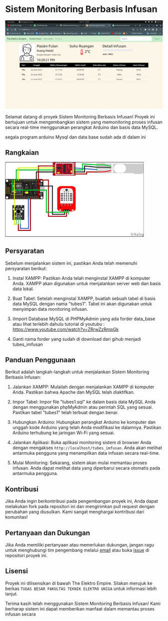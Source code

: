 # Sistem Monitoring Berbasis Infusan

![Infusion Monitoring](img/img.png)


Selamat datang di proyek Sistem Monitoring Berbasis Infusan! Proyek ini bertujuan untuk mengembangkan sistem yang memonitoring proses infusan secara real-time menggunakan perangkat Arduino dan basis data MySQL.

segala program arduino Mysql  dan data base sudah ada di dalam ini

## Rangkaian
![Infusion Monitoring](img/rangkaian.png)

## Persyaratan

Sebelum menjalankan sistem ini, pastikan Anda telah memenuhi persyaratan berikut:

1. Instal XAMPP: Pastikan Anda telah menginstal XAMPP di komputer Anda. XAMPP akan digunakan untuk menjalankan server web dan basis data lokal.

2. Buat Tabel: Setelah menginstal XAMPP, buatlah sebuah tabel di basis data MySQL dengan nama "tubes1". Tabel ini akan digunakan untuk menyimpan data monitoring infusan.

3. iImport Database MySQL di PHPMyAdmin yang ada forder data_base atau lihat terlebih dahulu tutorial di youtubu :  https://www.youtube.com/watch?v=ZRrwZzRmpGk

4. Ganti nama forder yang sudah di download dari gihub menjadi tubes_imfusan


## Panduan Penggunaan

Berikut adalah langkah-langkah untuk menjalankan Sistem Monitoring Berbasis Infusan:

1. Jalankan XAMPP: Mulailah dengan menjalankan XAMPP di komputer Anda. Pastikan bahwa Apache dan MySQL telah diaktifkan.

2. Impor Tabel: Impor file "tubes1.sql" ke dalam basis data MySQL Anda dengan menggunakan phpMyAdmin atau perintah SQL yang sesuai. Pastikan tabel "tubes1" telah terbuat dengan benar.

3. Hubungkan Arduino: Hubungkan perangkat Arduino ke komputer dan unggah kode Arduino yang telah Anda modifikasi ke dalamnya. Pastikan Arduino terhubung ke jaringan Wi-Fi yang sesuai.

4. Jalankan Aplikasi: Buka aplikasi monitoring sistem di browser Anda dengan mengakses `http://localhost/tubes_imfusan`. Anda akan melihat antarmuka pengguna yang menampilkan data infusan secara real-time.

5. Mulai Monitoring: Sekarang, sistem akan mulai memantau proses infusan. Anda dapat melihat data yang diperbarui secara otomatis pada antarmuka pengguna.

## Kontribusi

Jika Anda ingin berkontribusi pada pengembangan proyek ini, Anda dapat melakukan fork pada repositori ini dan mengirimkan pull request dengan perubahan yang diusulkan. Kami sangat menghargai kontribusi dari komunitas!

## Pertanyaan dan Dukungan

Jika Anda memiliki pertanyaan atau memerlukan dukungan, jangan ragu untuk menghubungi tim pengembang melalui [email](09dianm@gmail.com) atau buka [issue](https://github.com/09dian/Sistem-Monitoring-Infusan/tree/main) di repositori proyek ini.

## Lisensi

Proyek ini dilisensikan di bawah The Elektro Empire. Silakan merujuk ke berkas `TUGAS BESAR FAKULTAS TEKNIK ELEKTRO UNIGA` untuk informasi lebih lanjut.

Terima kasih telah menggunakan Sistem Monitoring Berbasis Infusan! Kami berharap sistem ini dapat memberikan manfaat dalam memantau proses infusan secara